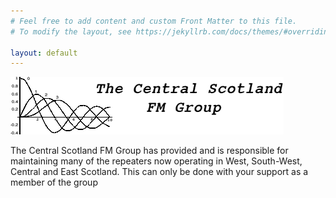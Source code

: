 ```yaml
---
# Feel free to add content and custom Front Matter to this file.
# To modify the layout, see https://jekyllrb.com/docs/themes/#overriding-theme-defaults

layout: default
---
```

![Logo](CSFMG_logo.gif)

The Central Scotland FM Group has provided and is responsible for maintaining many of the repeaters now operating in West, South-West, Central and East Scotland.
This can only be done with your support as a member of the group

